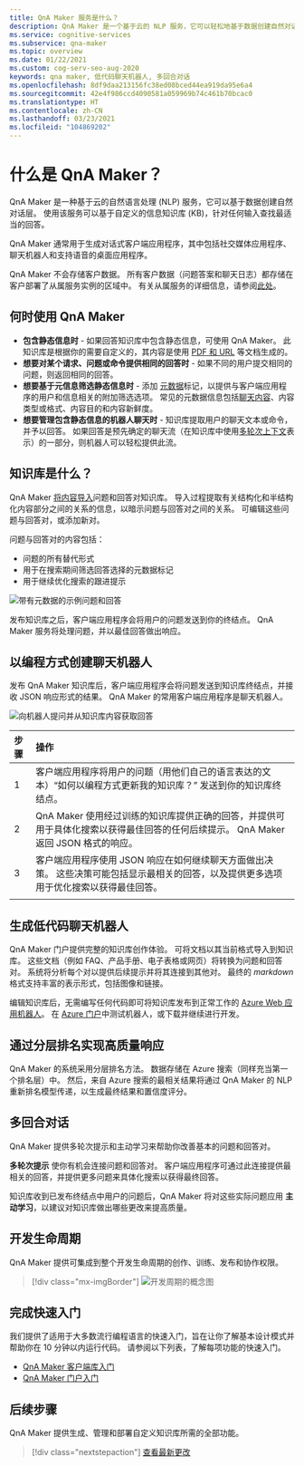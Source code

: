 ```yaml
---
title: QnA Maker 服务是什么？
description: QnA Maker 是一个基于云的 NLP 服务，它可以轻松地基于数据创建自然对话层。 使用该服务可以基于自定义的信息知识库 (KB)，针对任何给定的自然语言输入查找最适当的回答。
ms.service: cognitive-services
ms.subservice: qna-maker
ms.topic: overview
ms.date: 01/22/2021
ms.custom: cog-serv-seo-aug-2020
keywords: qna maker, 低代码聊天机器人, 多回合对话
ms.openlocfilehash: 8df9daa213156fc38ed08bced44ea919da95e6a4
ms.sourcegitcommit: 42e4f986ccd4090581a059969b74c461b70bcac0
ms.translationtype: HT
ms.contentlocale: zh-CN
ms.lasthandoff: 03/23/2021
ms.locfileid: "104869202"
---
```

# <a name="what-is-qna-maker"></a>什么是 QnA Maker？

QnA Maker 是一种基于云的自然语言处理 (NLP) 服务，它可以基于数据创建自然对话层。 使用该服务可以基于自定义的信息知识库 (KB)，针对任何输入查找最适当的回答。

QnA Maker 通常用于生成对话式客户端应用程序，其中包括社交媒体应用程序、聊天机器人和支持语音的桌面应用程序。

QnA Maker 不会存储客户数据。 所有客户数据（问题答案和聊天日志）都存储在客户部署了从属服务实例的区域中。 有关从属服务的详细信息，请参阅[此处](https://docs.microsoft.com/azure/cognitive-services/qnamaker/concepts/plan?tabs=v1)。

## <a name="when-to-use-qna-maker"></a>何时使用 QnA Maker

* **包含静态信息时** - 如果回答知识库中包含静态信息，可使用 QnA Maker。 此知识库是根据你的需要自定义的，其内容是使用 [PDF 和 URL](../Concepts/data-sources-and-content.md) 等文档生成的。
* **想要对某个请求、问题或命令提供相同的回答时** - 如果不同的用户提交相同的问题，则返回相同的回答。
* **想要基于元信息筛选静态信息时** - 添加 [元数据](../how-to/metadata-generateanswer-usage.md)标记，以提供与客户端应用程序的用户和信息相关的附加筛选选项。 常见的元数据信息包括[聊天内容](../how-to/chit-chat-knowledge-base.md)、内容类型或格式、内容目的和内容新鲜度。
* **想要管理包含静态信息的机器人聊天时** - 知识库提取用户的聊天文本或命令，并予以回答。 如果回答是预先确定的聊天流（在知识库中使用[多轮次上下文](../how-to/multiturn-conversation.md)表示）的一部分，则机器人可以轻松提供此流。

## <a name="what-is-a-knowledge-base"></a>知识库是什么？

QnA Maker [将内容导入](../Concepts/plan.md)问题和回答对知识库。 导入过程提取有关结构化和半结构化内容部分之间的关系的信息，以暗示问题与回答对之间的关系。 可编辑这些问题与回答对，或添加新对。

问题与回答对的内容包括：
* 问题的所有替代形式
* 用于在搜索期间筛选回答选择的元数据标记
* 用于继续优化搜索的跟进提示

![带有元数据的示例问题和回答](../media/qnamaker-overview-learnabout/example-question-and-answer-with-metadata.png)

发布知识库之后，客户端应用程序会将用户的问题发送到你的终结点。 QnA Maker 服务将处理问题，并以最佳回答做出响应。

## <a name="create-a-chat-bot-programmatically"></a>以编程方式创建聊天机器人

发布 QnA Maker 知识库后，客户端应用程序会将问题发送到知识库终结点，并接收 JSON 响应形式的结果。 QnA Maker 的常用客户端应用程序是聊天机器人。

![向机器人提问并从知识库内容获取回答](../media/qnamaker-overview-learnabout/bot-chat-with-qnamaker.png)

|步骤|操作|
|:--|:--|
|1|客户端应用程序将用户的问题（用他们自己的语言表达的文本）“如何以编程方式更新我的知识库？” 发送到你的知识库终结点。|
|2|QnA Maker 使用经过训练的知识库提供正确的回答，并提供可用于具体化搜索以获得最佳回答的任何后续提示。 QnA Maker 返回 JSON 格式的响应。|
|3|客户端应用程序使用 JSON 响应在如何继续聊天方面做出决策。 这些决策可能包括显示最相关的回答，以及提供更多选项用于优化搜索以获得最佳回答。 |
|||

## <a name="build-low-code-chat-bots"></a>生成低代码聊天机器人

QnA Maker 门户提供完整的知识库创作体验。 可将文档以其当前格式导入到知识库。 这些文档（例如 FAQ、产品手册、电子表格或网页）将转换为问题和回答对。 系统将分析每个对以提供后续提示并将其连接到其他对。 最终的 _markdown_ 格式支持丰富的表示形式，包括图像和链接。

编辑知识库后，无需编写任何代码即可将知识库发布到正常工作的 [Azure Web 应用机器人](https://azure.microsoft.com/services/bot-service/)。 在 [Azure 门户](https://portal.azure.com)中测试机器人，或下载并继续进行开发。

## <a name="high-quality-responses-with-layered-ranking"></a>通过分层排名实现高质量响应

QnA Maker 的系统采用分层排名方法。 数据存储在 Azure 搜索（同样充当第一个排名层）中。 然后，来自 Azure 搜索的最相关结果将通过 QnA Maker 的 NLP 重新排名模型传递，以生成最终结果和置信度评分。

## <a name="multi-turn-conversations"></a>多回合对话

QnA Maker 提供多轮次提示和主动学习来帮助你改善基本的问题和回答对。

**多轮次提示** 使你有机会连接问题和回答对。 客户端应用程序可通过此连接提供最相关的回答，并提供更多问题来具体化搜索以获得最终回答。

知识库收到已发布终结点中用户的问题后，QnA Maker 将对这些实际问题应用 **主动学习**，以建议对知识库做出哪些更改来提高质量。

## <a name="development-lifecycle"></a>开发生命周期

QnA Maker 提供可集成到整个开发生命周期的创作、训练、发布和协作权限。

> [!div class="mx-imgBorder"]
> ![开发周期的概念图](../media/qnamaker-overview-learnabout/development-cycle.png)


## <a name="complete-a-quickstart"></a>完成快速入门

我们提供了适用于大多数流行编程语言的快速入门，旨在让你了解基本设计模式并帮助你在 10 分钟以内运行代码。 请参阅以下列表，了解每项功能的快速入门。

* [QnA Maker 客户端库入门](../quickstarts/quickstart-sdk.md)
* [QnA Maker 门户入门](../quickstarts/create-publish-knowledge-base.md)

## <a name="next-steps"></a>后续步骤
QnA Maker 提供生成、管理和部署自定义知识库所需的全部功能。

> [!div class="nextstepaction"]
> [查看最新更改](../whats-new.md)
